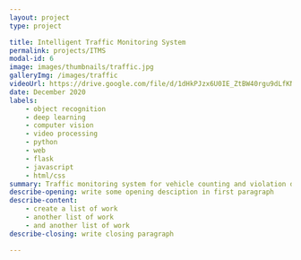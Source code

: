 ```yaml
---
layout: project
type: project

title: Intelligent Traffic Monitoring System
permalink: projects/ITMS
modal-id: 6
image: images/thumbnails/traffic.jpg
galleryImg: /images/traffic
videoUrl: https://drive.google.com/file/d/1dHkPJzx6U0IE_ZtBW40rgu9dLfKNIVCR/preview
date: December 2020
labels:
    - object recognition
    - deep learning
    - computer vision
    - video processing
    - python
    - web
    - flask
    - javascript
    - html/css
summary: Traffic monitoring system for vehicle counting and violation detection.
describe-opening: write some opening desciption in first paragraph
describe-content:
    - create a list of work
    - another list of work
    - and another list of work
describe-closing: write closing paragraph

---
```


